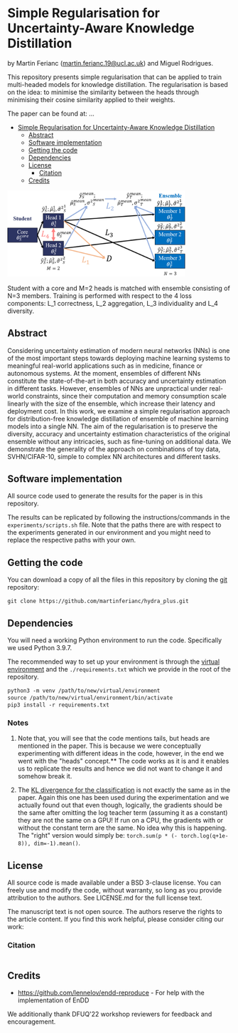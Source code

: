 # Simple Regularisation for Uncertainty-Aware Knowledge Distillation

by Martin Ferianc (martin.ferianc.19@ucl.ac.uk) and Miguel Rodrigues.

This repository presents simple regularisation that can be applied to train multi-headed models for knowledge distillation. The regularisation is based on the idea: to minimise the similarity between the heads through minimising their cosine similarity applied to their weights.

The paper can be found at: ...

- [Simple Regularisation for Uncertainty-Aware Knowledge Distillation](#simple-regularisation-for-uncertainty-aware-knowledge-distillation)
  - [Abstract](#abstract)
  - [Software implementation](#software-implementation)
  - [Getting the code](#getting-the-code)
  - [Dependencies](#dependencies)
  - [License](#license)
    - [Citation](#citation)
  - [Credits](#credits)

<img src="figs/method.png" alt="drawing" style="width:400px;"/>

Student with a core and M=2 heads is matched with ensemble consisting of N=3 members. Training is performed with respect to the 4 loss components: L_1 correctness,  L_2 aggregation, L_3 individuality and L_4 diversity.

## Abstract

Considering uncertainty estimation of modern neural networks (NNs) is one of the most important steps towards deploying machine learning systems to meaningful real-world applications such as in medicine, finance or autonomous systems. At the moment, ensembles of different NNs constitute the state-of-the-art in both accuracy and uncertainty estimation in different tasks. However, ensembles of NNs are unpractical under real-world constraints, since their computation and memory consumption scale linearly with the size of the ensemble, which increase their latency and deployment cost. In this work, we examine a simple regularisation approach for distribution-free knowledge distillation of ensemble of machine learning models into a single NN. The aim of the regularisation is to preserve the diversity, accuracy and uncertainty estimation characteristics of the original ensemble without any intricacies, such as fine-tuning on additional data. We demonstrate the generality of the approach on combinations of toy data, SVHN/CIFAR-10, simple to complex NN architectures and different tasks.

## Software implementation

All source code used to generate the results for the paper is in this repository.

The results can be replicated by following the instructions/commands in the `experiments/scripts.sh` file. Note that the paths there are with respect to the experiments generated in our environment and you might need to replace the respective paths with your own.

## Getting the code

You can download a copy of all the files in this repository by cloning the [git](https://git-scm.com/) repository:

    git clone https://github.com/martinferianc/hydra_plus.git

## Dependencies

You will need a working Python environment to run the code. Specifically we used Python 3.9.7.

The recommended way to set up your environment is through the [virtual environment](https://docs.python.org/3/library/venv.html#:~:text=A%20virtual%20environment%20is%20a,part%20of%20your%20operating%20system.) and the `./requirements.txt` which we provide in the root of the repository. 

```
python3 -m venv /path/to/new/virtual/environment
source /path/to/new/virtual/environment/bin/activate
pip3 install -r requirements.txt
```

### Notes 

1. Note that, you will see that the code mentions tails, but heads are mentioned in the paper. This is because we were conceptually experimenting with different ideas in the code, however, in the end we went with the "heads" concept.** The code works as it is and it enables us to replicate the results and hence we did not want to change it and somehow break it.

2. The [KL divergence for the classification](https://github.com/martinferianc/hydra_plus/blob/main/kd/training/losses.py#L5) is not exactly the same as in the paper. Again this one has been used during the experimentation and we actually found out that even though, logically, the gradients should be the same after omitting the log teacher term (assuming it as a constant) they are not the same on a GPU! If run on a CPU, the gradients with or without the constant term are the same. No idea why this is happening. The "right" version would simply be: `torch.sum(p * (- torch.log(q+1e-8)), dim=-1).mean()`.

## License

All source code is made available under a BSD 3-clause license. You can freely use and modify the code, without warranty, so long as you provide attribution to the authors. See LICENSE.md for the full license text.

The manuscript text is not open source. The authors reserve the rights to the article content. If you find this work helpful, please consider citing our work:

### Citation

```

```

## Credits

- https://github.com/lennelov/endd-reproduce - For help with the implementation of EnDD

We additionally thank DFUQ'22 workshop reviewers for feedback and encouragement.
